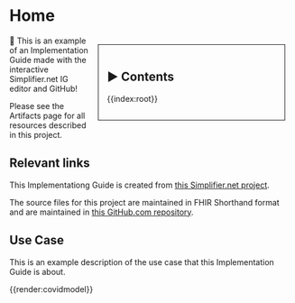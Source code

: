 # Home 

<div style="float:right;border:1px;border-style:solid;padding:15px;margin:15px;width:300px;">

## ▶ Contents
{{index:root}}

</div>

👋 This is an example of an Implementation Guide made with the interactive Simplifier.net IG editor and GitHub!

Please see the Artifacts page for all resources described in this project.

## Relevant links

This Implementationg Guide is created from [this Simplifier.net project](https://simplifier.net/acme-fsh-example).

The source files for this project are maintained in FHIR Shorthand format and are maintained in [this GitHub.com repository](https://github.com/wardweistra/ACME-FSH-Example).


## Use Case

This is an example description of the use case that this Implementation Guide is about.

{{render:covidmodel}}